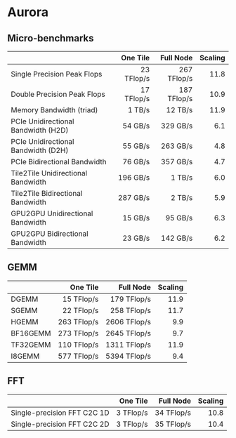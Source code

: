 # Aurora

## Micro-benchmarks

|                                     |   One Tile |   Full Node | Scaling |
|                                  ---|-----------:| -----------:|    ----:|
|         Single Precision Peak Flops | 23 TFlop/s | 267 TFlop/s |    11.8 |
|         Double Precision Peak Flops | 17 TFlop/s | 187 TFlop/s |    10.9 |
|            Memory Bandwidth (triad) |     1 TB/s |     12 TB/s |    11.9 |
| PCIe Unidirectional Bandwidth (H2D) |    54 GB/s |    329 GB/s |     6.1 |
| PCIe Unidirectional Bandwidth (D2H) |    55 GB/s |    263 GB/s |     4.8 |
|        PCIe Bidirectional Bandwidth |    76 GB/s |    357 GB/s |     4.7 |
|  Tile2Tile Unidirectional Bandwidth |   196 GB/s |      1 TB/s |     6.0 |
|   Tile2Tile Bidirectional Bandwidth |   287 GB/s |      2 TB/s |     5.9 |
|    GPU2GPU Unidirectional Bandwidth |    15 GB/s |     95 GB/s |     6.3 |
|     GPU2GPU Bidirectional Bandwidth |    23 GB/s |    142 GB/s |     6.2 |

## GEMM

|          |    One Tile |    Full Node | Scaling |
|       ---| -----------:|  -----------:|    ----:|
|    DGEMM |  15 TFlop/s |  179 TFlop/s |    11.9 |
|    SGEMM |  22 TFlop/s |  258 TFlop/s |    11.7 |
|    HGEMM | 263 TFlop/s | 2606 TFlop/s |     9.9 |
| BF16GEMM | 273 TFlop/s | 2645 TFlop/s |     9.7 |
| TF32GEMM | 110 TFlop/s | 1311 TFlop/s |    11.9 |
|   I8GEMM | 577 TFlop/s | 5394 TFlop/s |     9.4 |

## FFT

|                             |   One Tile |  Full Node | Scaling |
|                          ---|-----------:|-----------:|    ----:|
| Single-precision FFT C2C 1D |  3 TFlop/s | 34 TFlop/s |    10.8 |
| Single-precision FFT C2C 2D |  3 TFlop/s | 35 TFlop/s |    10.4 |
